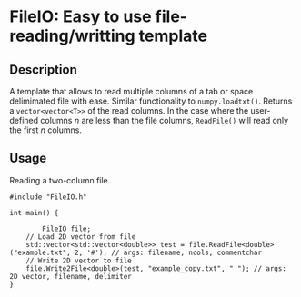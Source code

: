 # FileIO: Easy to use file-reading/writting template


## Description
A template that allows to read multiple columns of a tab or space delimimated file with ease. 
Similar functionality to `numpy.loadtxt()`.
Returns a `vector<vector<T>>` of the read columns.
In the case where the user-defined columns *n* are less than the file columns, `ReadFile()` will read only the first *n* columns.


## Usage
Reading a two-column file.
```
#include "FileIO.h"

int main() {

        FileIO file;
	// Load 2D vector from file
	std::vector<std::vector<double>> test = file.ReadFile<double>("example.txt", 2, '#'); // args: filename, ncols, commentchar
	// Write 2D vector to file
	file.Write2File<double>(test, "example_copy.txt", " "); // args: 2D vector, filename, delimiter
}
```
